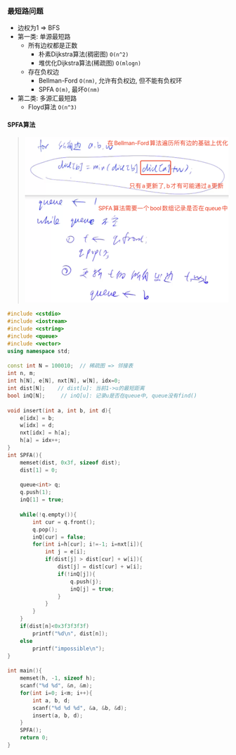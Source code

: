 ### 最短路问题
- 边权为1 => BFS
- 第一类: 单源最短路
  - 所有边权都是正数
      - 朴素Dijkstra算法(稠密图)  `O(n^2)`
      - 堆优化Dijkstra算法(稀疏图)  `O(mlogn)`
  - 存在负权边
      - Bellman-Ford  `O(nm)`, 允许有负权边, 但不能有负权环
      - SPFA  `O(m)`, 最坏`O(nm)`
- 第二类: 多源汇最短路
  - Floyd算法  `O(n^3)`

#### SPFA算法
> ![SPFA](/appendix/SPFA.png)

```CPP
#include <cstdio>
#include <iostream>
#include <cstring>
#include <queue>
#include <vector>
using namespace std;

const int N = 100010;  // 稀疏图 => 邻接表
int n, m;
int h[N], e[N], nxt[N], w[N], idx=0;
int dist[N];    // dist[u]: 当前1->u的最短距离
bool inQ[N];     // inQ[u]: 记录u是否在queue中, queue没有find()

void insert(int a, int b, int d){
    e[idx] = b;
    w[idx] = d;
    nxt[idx] = h[a];
    h[a] = idx++;
}
int SPFA(){
    memset(dist, 0x3f, sizeof dist);
    dist[1] = 0;

    queue<int> q;
    q.push(1);
    inQ[1] = true;

    while(!q.empty()){
        int cur = q.front();
        q.pop();
        inQ[cur] = false;
        for(int i=h[cur]; i!=-1; i=nxt[i]){
            int j = e[i];
            if(dist[j] > dist[cur] + w[i]){
                dist[j] = dist[cur] + w[i];
                if(!inQ[j]){
                    q.push(j);
                    inQ[j] = true;
                }
            }
        }
    }
    if(dist[n]<0x3f3f3f3f)
        printf("%d\n", dist[n]);
    else
        printf("impossible\n");
}

int main(){
    memset(h, -1, sizeof h);
    scanf("%d %d", &n, &m);
    for(int i=0; i<m; i++){
        int a, b, d;
        scanf("%d %d %d", &a, &b, &d);
        insert(a, b, d);
    }
    SPFA();
    return 0;
}
```
